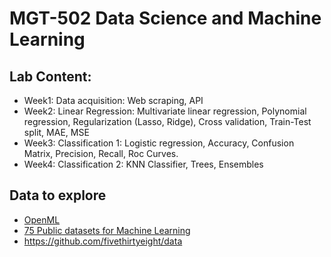 # MGT-502 Data Science and Machine Learning

## Lab Content:

- Week1: Data acquisition: Web scraping, API
- Week2: Linear Regression: Multivariate linear regression, Polynomial regression, Regularization (Lasso, Ridge), Cross validation, Train-Test split, MAE, MSE
- Week3: Classification 1: Logistic regression, Accuracy, Confusion Matrix, Precision, Recall, Roc Curves.
- Week4: Classification 2: KNN Classifier, Trees, Ensembles

## Data to explore
- [OpenML](https://www.openml.org/)
- [75 Public datasets for Machine Learning](https://blog.superannotate.com/public-datasets-for-machine-learning/)
- https://github.com/fivethirtyeight/data
